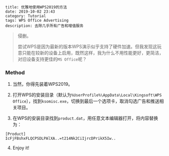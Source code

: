 ```
title: 优雅地使用WPS2019的方法
date: 2019-10-02 23:43
category: Tutorial
tags: WPS Office Advertising
description: 去除几乎所有广告和增值服务
```

> 侵删。
>
> 尝试WPS是因为最新的版本WPS演示似乎支持了硬件加速。但我发现这玩意只能在较新的设备上启用，既然这样，我为什么不用性能更好，更简洁，对旧设备支持更佳的`MS Office`呢？

### Method

1. 当然，你得先装着WPS2019。

2. 打开WPS的安装目录（默认为`%UserProfile%\AppData\Local\Kingsoft\WPS Office`），找到`ksomisc.exe`，切换到最后一个选项卡，取消勾选广告和推送相关项目。

3. 在WPS的安装目录找到`product.dat`，用任意文本编辑器打开，将内容替换为：
```
[Product]
IcFjFBshxFLQCPSDLPAlXA..=t214Nk2CiIjrcDPrikX5Iw..
```

4. Enjoy it!
